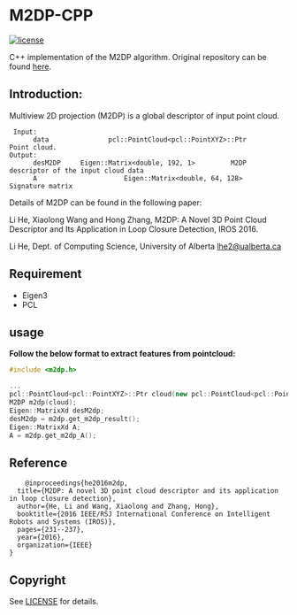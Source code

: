 # M2DP-CPP

[![license](https://img.shields.io/github/license/gloryhry/M2DP-CPP)](https://github.com/gloryhry/radar2pointcloud/blob/master/LICENSE)

C++ implementation of the M2DP algorithm. Original repository can be found [here](https://github.com/LiHeUA/M2DP).

## Introduction:
 Multiview 2D projection (M2DP) is a global descriptor of input point cloud.
 
 ```
  Input:
       data               pcl::PointCloud<pcl::PointXYZ>::Ptr      Point cloud. 
 Output:
       desM2DP     Eigen::Matrix<double, 192, 1>         M2DP descriptor of the input cloud data
       A                      Eigen::Matrix<double, 64, 128>      Signature matrix
 ```
 Details of M2DP can be found in the following paper:

 Li He, Xiaolong Wang and Hong Zhang, M2DP: A Novel 3D Point Cloud 
 Descriptor and Its Application in Loop Closure Detection, IROS 2016.

 Li He, Dept. of Computing Science, University of Alberta
 lhe2@ualberta.ca
 
## Requirement
- Eigen3
- PCL


## usage 

**Follow the below format to extract features from pointcloud:**

```C++
#include <m2dp.h>

...
pcl::PointCloud<pcl::PointXYZ>::Ptr cloud(new pcl::PointCloud<pcl::PointXYZ>);
M2DP m2dp(cloud);
Eigen::MatrixXd desM2dp;
desM2dp = m2dp.get_m2dp_result();
Eigen::MatrixXd A;
A = m2dp.get_m2dp_A();

```

## Reference

		@inproceedings{he2016m2dp,
	  title={M2DP: A novel 3D point cloud descriptor and its application in loop closure detection},
	  author={He, Li and Wang, Xiaolong and Zhang, Hong},
	  booktitle={2016 IEEE/RSJ International Conference on Intelligent Robots and Systems (IROS)},
	  pages={231--237},
	  year={2016},
	  organization={IEEE}
	}


## Copyright
See [LICENSE](LICENSE) for details.

